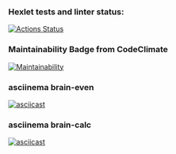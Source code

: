 ### Hexlet tests and linter status:
[![Actions Status](https://github.com/ShelbaSK/python-project-49/actions/workflows/hexlet-check.yml/badge.svg)](https://github.com/ShelbaSK/python-project-49/actions)
### Maintainability Badge from CodeClimate
[![Maintainability](https://api.codeclimate.com/v1/badges/5e44080d71362322eec0/maintainability)](https://codeclimate.com/github/ShelbaSK/python-project-49/maintainability)
### asciinema brain-even
[![asciicast](https://asciinema.org/a/8TzYxkx2Ps7WnRBq7eT21xLBU.svg)](https://asciinema.org/a/8TzYxkx2Ps7WnRBq7eT21xLBU)
### asciinema brain-calc
[![asciicast](https://asciinema.org/a/19iU3QCxIn4pfhPO5iXGUFGfm.svg)](https://asciinema.org/a/19iU3QCxIn4pfhPO5iXGUFGfm)